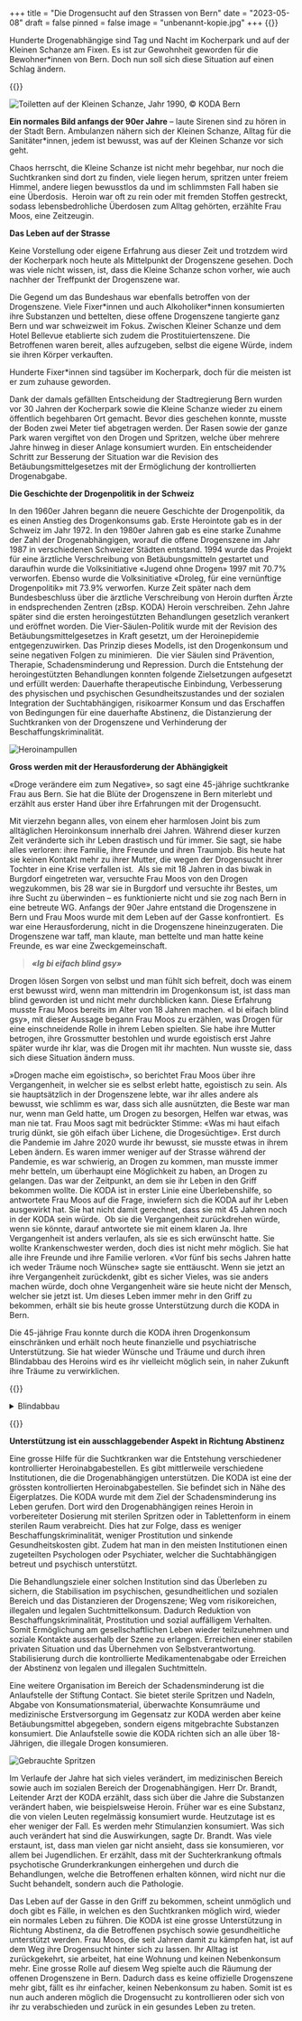 +++
title = "Die Drogensucht auf den Strassen von Bern"
date = "2023-05-08"
draft = false
pinned = false
image = "unbenannt-kopie.jpg"
+++
{{<lead>}}

Hunderte Drogenabhängige sind Tag und Nacht im Kocherpark und auf der Kleinen Schanze am Fixen. Es ist zur Gewohnheit geworden für die Bewohner*innen von Bern.                                                                                  Doch nun soll sich diese Situation auf einen Schlag ändern.

{{</lead>}}

![Toiletten auf der Kleinen Schanze, Jahr 1990, © KODA Bern ](unbenannt.png)

**Ein normales Bild anfangs der 90er Jahre** – laute Sirenen sind zu hören in der Stadt Bern.                Ambulanzen nähern sich der Kleinen Schanze, Alltag für die Sanitäter*innen, jedem ist bewusst, was auf der Kleinen Schanze vor sich geht.

Chaos herrscht, die Kleine Schanze ist nicht mehr begehbar, nur noch die Suchtkranken sind dort zu finden, viele liegen herum, spritzen unter freiem Himmel, andere liegen bewusstlos da und im schlimmsten Fall haben sie eine Überdosis.                                                                                                                                                      Heroin war oft zu rein oder mit fremden Stoffen gestreckt, sodass lebensbedrohliche Überdosen zum Alltag gehörten, erzählte Frau Moos, eine Zeitzeugin. 

**Das Leben auf der Strasse**

Keine Vorstellung oder eigene Erfahrung aus dieser Zeit und trotzdem wird der Kocherpark noch heute als Mittelpunkt der Drogenszene gesehen. Doch was viele nicht wissen, ist, dass die Kleine Schanze schon vorher, wie auch nachher der Treffpunkt der Drogenszene war. 

Die Gegend um das Bundeshaus war ebenfalls betroffen von der Drogenszene. Viele Fixer\*innen und auch Alkoholiker\*innen konsumierten ihre Substanzen und bettelten, diese offene Drogenszene tangierte ganz Bern und war schweizweit im Fokus. Zwischen Kleiner Schanze und dem Hotel Bellevue etablierte sich zudem die Prostituiertenszene. Die Betroffenen waren bereit, alles aufzugeben, selbst die eigene Würde, indem sie ihren Körper verkauften.  

Hunderte Fixer*innen sind tagsüber im Kocherpark, doch für die meisten ist er zum zuhause geworden. 

Dank der damals gefällten Entscheidung der Stadtregierung Bern wurden vor 30 Jahren der Kocherpark sowie die Kleine Schanze wieder zu einem öffentlich begehbaren Ort gemacht. Bevor dies geschehen konnte, musste der Boden zwei Meter tief abgetragen werden. Der Rasen sowie der ganze Park waren vergiftet von den Drogen und Spritzen, welche über mehrere Jahre hinweg in dieser Anlage konsumiert wurden.                    Ein entscheidender Schritt zur Besserung der Situation war die Revision des Betäubungsmittelgesetzes mit der Ermöglichung der kontrollierten Drogenabgabe.

**Die Geschichte der Drogenpolitik in der Schweiz**

In den 1960er Jahren begann die neuere Geschichte der Drogenpolitik, da es einen Anstieg des Drogenkonsums gab. Erste Herointote gab es in der Schweiz im Jahr 1972. In den 1980er Jahren gab es eine starke Zunahme der Zahl der Drogenabhängigen, worauf die offene Drogenszene im Jahr 1987 in verschiedenen Schweizer Städten entstand. 1994 wurde das Projekt für eine ärztliche Verschreibung von Betäubungsmitteln gestartet und daraufhin wurde die Volksinitiative «Jugend ohne Drogen» 1997 mit 70.7% verworfen. Ebenso wurde die Volksinitiative «Droleg, für eine vernünftige Drogenpolitik» mit 73.9% verworfen. Kurze Zeit später nach dem Bundesbeschluss über die ärztliche Verschreibung von Heroin durften Ärzte in endsprechenden Zentren (zBsp. KODA) Heroin verschreiben. Zehn Jahre später sind die ersten heroingestützten Behandlungen gesetzlich verankert und eröffnet worden. Die Vier-Säulen-Politik wurde mit der Revision des Betäubungsmittelgesetzes in Kraft gesetzt, um der Heroinepidemie entgegenzuwirken. Das Prinzip dieses Modells, ist den Drogenkonsum und seine negativen Folgen zu minimieren.                               Die vier Säulen sind Prävention, Therapie, Schadensminderung und Repression. Durch die Entstehung der heroingestützten Behandlungen konnten folgende Zielsetzungen aufgesetzt und erfüllt werden: Dauerhafte therapeutische Einbindung, Verbesserung des physischen und psychischen Gesundheitszustandes und der sozialen Integration der Suchtabhängigen, risikoarmer Konsum und das Erschaffen von Bedingungen für eine dauerhafte Abstinenz, die Distanzierung der Suchtkranken von der Drogenszene und Verhinderung der Beschaffungskriminalität.

![Heroinampullen](unbenannt.jpg88.jpg)

**Gross werden mit der Herausforderung der Abhängigkeit**

«Droge verändere eim zum Negative», so sagt eine 45-jährige suchtkranke Frau aus Bern. Sie hat die Blüte der Drogenszene in Bern miterlebt und erzählt aus erster Hand über ihre Erfahrungen mit der Drogensucht. 

Mit vierzehn begann alles, von einem eher harmlosen Joint bis zum alltäglichen Heroinkonsum innerhalb drei Jahren. Während dieser kurzen Zeit veränderte sich ihr Leben drastisch und für immer. Sie sagt, sie habe alles verloren: ihre Familie, ihre Freunde und ihren Traumjob. Bis heute hat sie keinen Kontakt mehr zu ihrer Mutter, die wegen der Drogensucht ihrer Tochter in eine Krise verfallen ist.                                                                       Als sie mit 18 Jahren in das biwak in Burgdorf eingetreten war, versuchte Frau Moos von den Drogen wegzukommen, bis 28 war sie in Burgdorf und versuchte ihr Bestes, um ihre Sucht zu überwinden – es funktionierte nicht und sie zog nach Bern in eine betreute WG. Anfangs der 90er Jahre entstand die Drogenszene in Bern und Frau Moos wurde mit dem Leben auf der Gasse konfrontiert.                                      Es war eine Herausforderung, nicht in die Drogenszene hineinzugeraten. Die Drogenszene war taff, man klaute, man bettelte und man hatte keine Freunde, es war eine Zweckgemeinschaft. 

>  ***«Ig bi eifach blind gsy»***

Drogen lösen Sorgen von selbst und man fühlt sich befreit, doch was einem erst bewusst wird, wenn man mittendrin im Drogenkonsum ist, ist dass man blind geworden ist und nicht mehr durchblicken kann. Diese Erfahrung musste Frau Moos bereits im Alter von 18 Jahren machen. «I bi eifach blind gsy», mit dieser Aussage begann Frau Moos zu erzählen, was Drogen für eine einschneidende Rolle in ihrem Leben spielten. Sie habe ihre Mutter betrogen, ihre Grossmutter bestohlen und wurde egoistisch erst Jahre später wurde ihr klar, was die Drogen mit ihr machten. Nun wusste sie, dass sich diese Situation ändern muss.

»Drogen mache eim egoistisch», so berichtet Frau Moos über ihre Vergangenheit, in welcher sie es selbst erlebt hatte, egoistisch zu sein. Als sie hauptsätzlich in der Drogenszene lebte, war ihr alles andere als bewusst, wie schlimm es war, dass sich alle ausnützten, die Beste war man nur, wenn man Geld hatte, um Drogen zu besorgen, Helfen war etwas, was man nie tat. Frau Moos sagt mit bedrückter Stimme: «Was mi haut eifach trurig dünkt, sie göh eifach über Lichene, die Drogesüchtige».                                                         Erst durch die Pandemie im Jahre 2020 wurde ihr bewusst, sie musste etwas in ihrem Leben ändern. Es waren immer weniger auf der Strasse während der Pandemie, es war schwierig, an Drogen zu kommen, man musste immer mehr betteln, um überhaupt eine Möglichkeit zu haben, an Drogen zu gelangen. Das war der Zeitpunkt, an dem sie ihr Leben in den Griff bekommen wollte. Die KODA ist in erster Linie eine Überlebenshilfe, so antwortete Frau Moos auf die Frage, inwiefern sich die KODA auf ihr Leben ausgewirkt hat. Sie hat nicht damit gerechnet, dass sie mit 45 Jahren noch in der KODA sein würde.                                                                           Ob sie die Vergangenheit zurückdrehen würde, wenn sie könnte, darauf antwortete sie mit einem klaren Ja. Ihre Vergangenheit ist anders verlaufen, als sie es sich erwünscht hatte. Sie wollte Krankenschwester werden, doch dies ist nicht mehr möglich. Sie hat alle ihre Freunde und ihre Familie verloren. «Vor fünf bis sechs Jahren hatte ich weder Träume noch Wünsche» sagte sie enttäuscht. Wenn sie jetzt an ihre Vergangenheit zurückdenkt, gibt es sicher Vieles, was sie anders machen würde, doch ohne Vergangenheit wäre sie heute nicht der Mensch, welcher sie jetzt ist. Um dieses Leben immer mehr in den Griff zu bekommen, erhält sie bis heute grosse Unterstützung durch die KODA in Bern.

Die 45-jährige Frau konnte durch die KODA ihren Drogenkonsum einschränken und erhält noch heute finanzielle und psychiatrische Unterstützung. Sie hat wieder Wünsche und Träume und durch ihren Blindabbau des Heroins wird es ihr vielleicht möglich sein, in naher Zukunft ihre Träume zu verwirklichen.

{{<box>}}

<details>

<summary> Blindabbau </summary>

<br>

Blindabbau, d. h. der Patient wird nicht genau über die Menge der jeweils verordneten Medikation informiert, um Fixierungen auf die jeweilige Dosis zu vermeiden.

</details>

{{</box>}}

**Unterstützung ist ein ausschlaggebender Aspekt in Richtung Abstinenz** 

Eine grosse Hilfe für die Suchtkranken war die Entstehung verschiedener kontrollierter Heroinabgabestellen. Es gibt mittlerweile verschiedene Institutionen, die die Drogenabhängigen unterstützen. Die KODA ist eine der grössten kontrollierten Heroinabgabestellen. Sie befindet sich in Nähe des Eigerplatzes. Die KODA wurde mit dem Ziel der Schadensminderung ins Leben gerufen. Dort wird den Drogenabhängigen reines Heroin in vorbereiteter Dosierung mit sterilen Spritzen oder in Tablettenform in einem sterilen Raum verabreicht. Dies hat zur Folge, dass es weniger Beschaffungskriminalität, weniger Prostitution und sinkende Gesundheitskosten gibt. Zudem hat man in den meisten Institutionen einen zugeteilten Psychologen oder Psychiater, welcher die Suchtabhängigen betreut und psychisch unterstützt. 

Die Behandlungsziele einer solchen Institution sind das Überleben zu sichern, die Stabilisation im psychischen, gesundheitlichen und sozialen Bereich und das Distanzieren der Drogenszene; Weg vom risikoreichen, illegalen und legalen Suchtmittelkonsum. Dadurch Reduktion von Beschaffungskriminalität, Prostitution und sozial auffälligem Verhalten. Somit Ermöglichung am gesellschaftlichen Leben wieder teilzunehmen und soziale Kontakte ausserhalb der Szene zu erlangen. Erreichen einer stabilen privaten Situation und das Übernehmen von Selbstverantwortung. Stabilisierung durch die kontrollierte Medikamentenabgabe oder Erreichen der Abstinenz von legalen und illegalen Suchtmitteln.

Eine weitere Organisation im Bereich der Schadensminderung ist die Anlaufstelle der Stiftung Contact. Sie bietet sterile Spritzen und Nadeln, Abgabe von Konsumationsmaterial, überwachte Konsumräume und medizinische Erstversorgung im Gegensatz zur KODA werden aber keine Betäubungsmittel abgegeben, sondern eigens mitgebrachte Substanzen konsumiert. Die Anlaufstelle sowie die KODA richten sich an alle über 18-Jährigen, die illegale Drogen konsumieren. 

![Gebrauchte Spritzen](unbenannt.jpg897.jpg)

Im Verlaufe der Jahre hat sich vieles verändert, im medizinischen Bereich sowie auch im sozialen Bereich der Drogenabhängigen. Herr Dr. Brandt, Leitender Arzt der KODA erzählt, dass sich über die Jahre die Substanzen verändert haben, wie beispielsweise Heroin. Früher war es eine Substanz, die von vielen Leuten regelmässig konsumiert wurde. Heutzutage ist es eher weniger der Fall. Es werden mehr Stimulanzien konsumiert. Was sich auch verändert hat sind die Auswirkungen, sagte Dr. Brandt. Was viele erstaunt, ist, dass man vielen gar nicht ansieht, dass sie konsumieren, vor allem bei Jugendlichen. Er erzählt, dass mit der Suchterkrankung oftmals psychotische Grunderkrankungen einhergehen und durch die Behandlungen, welche die Betroffenen erhalten können, wird nicht nur die Sucht behandelt, sondern auch die Pathologie.

Das Leben auf der Gasse in den Griff zu bekommen, scheint unmöglich und doch gibt es Fälle, in welchen es den Suchtkranken möglich wird, wieder ein normales Leben zu führen. Die KODA ist eine grosse Unterstützung in Richtung Abstinenz, da die Betroffenen psychisch sowie gesundheitliche unterstützt werden. Frau Moos, die seit Jahren damit zu kämpfen hat, ist auf dem Weg ihre Drogensucht hinter sich zu lassen. Ihr Alltag ist zurückgekehrt, sie arbeitet, hat eine Wohnung und keinen Nebenkonsum mehr. Eine grosse Rolle auf diesem Weg spielte auch die Räumung der offenen Drogenszene in Bern. Dadurch dass es keine offizielle Drogenszene mehr gibt, fällt es ihr einfacher, keinen Nebenkonsum zu haben. Somit ist es nun auch anderen möglich die Drogensucht zu kontrollieren oder sich von ihr zu verabschieden und zurück in ein gesundes Leben zu treten.